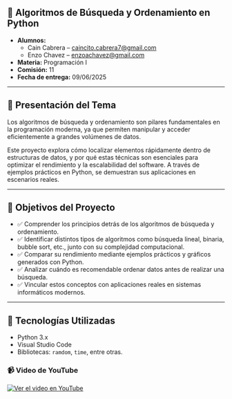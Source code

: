 ## 🧠 Algoritmos de Búsqueda y Ordenamiento en Python
- **Alumnos:**  
  - Cain Cabrera – [caincito.cabrera7@gmail.com](mailto:caincito.cabrera7@gmail.com)  
  - Enzo Chavez – [enzoachavez@gmail.com](mailto:enzoachavez@gmail.com)  
- **Materia:** Programación I  
- **Comisión:** 11  
- **Fecha de entrega:** 09/06/2025  

---

## 📖 Presentación del Tema

Los algoritmos de búsqueda y ordenamiento son pilares fundamentales en la programación moderna, ya que permiten manipular y acceder eficientemente a grandes volúmenes de datos.

Este proyecto explora cómo localizar elementos rápidamente dentro de estructuras de datos, y por qué estas técnicas son esenciales para optimizar el rendimiento y la escalabilidad del software. A través de ejemplos prácticos en Python, se demuestran sus aplicaciones en escenarios reales.

---

## 🎯 Objetivos del Proyecto

- ✅ Comprender los principios detrás de los algoritmos de búsqueda y ordenamiento.  
- ✅ Identificar distintos tipos de algoritmos como búsqueda lineal, binaria, bubble sort, etc., junto con su complejidad computacional.  
- ✅ Comparar su rendimiento mediante ejemplos prácticos y gráficos generados con Python.  
- ✅ Analizar cuándo es recomendable ordenar datos antes de realizar una búsqueda.  
- ✅ Vincular estos conceptos con aplicaciones reales en sistemas informáticos modernos.

---

## 🚀 Tecnologías Utilizadas

- Python 3.x  
- Visual Studio Code  
- Bibliotecas: `ramdom`, `time`, entre otras.

### 📹 Video de YouTube

[![Ver el video en YouTube](https://img.youtube.com/vi/XsVyGTxWFYA/0.jpg)](https://youtu.be/XsVyGTxWFYA)



